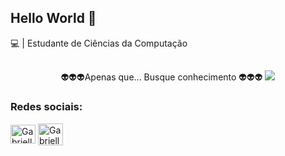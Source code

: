 <h2 style="display: inline_block">Hello World 👋</h2>
💻 | Estudante de Ciências da Computação <br>


<h2 style="display: inline_block"></h2>

<div align="center">
  👽👽👽Apenas que... Busque conhecimento 👽👽👽
  <img src="https://i.pinimg.com/originals/e1/b9/c5/e1b9c5f696d6f136c3eca1b26ac8c846.gif" /> 
</div>

<h3 align="left">Redes sociais:</h1>
<p align="left">
<a href="https://www.linkedin.com/in/gabriellesoares25//" target="blank"><img align="center" src="https://raw.githubusercontent.com/rahuldkjain/github-profile-readme-generator/master/src/images/icons/Social/linked-in-alt.svg" alt="Gabrielle Soares" height="30" width="40" /></a>
<a href="https://www.instagram.com/gabi.so11/" target="blank"><img align="center" src="https://raw.githubusercontent.com/rahuldkjain/github-profile-readme-generator/master/src/images/icons/Social/instagram.svg" alt="Gabrielle Soares" height="35" width="40" /></a>
</p>
